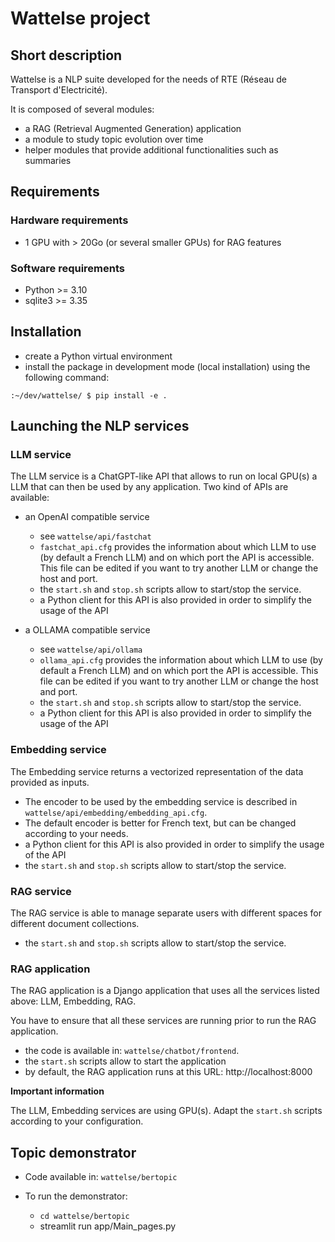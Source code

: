 # Wattelse project

## Short description

Wattelse is a NLP suite developed for the needs of RTE (Réseau de Transport d'Electricité).

It is composed of several modules:
- a RAG (Retrieval Augmented Generation) application
- a module to study topic evolution over time
- helper modules that provide additional functionalities such as summaries

## Requirements

### Hardware requirements

- 1 GPU with > 20Go (or several smaller GPUs) for RAG features

### Software requirements

- Python >= 3.10
- sqlite3 >= 3.35


## Installation

- create a Python virtual environment
- install the package in development mode (local installation) using the following command:

```:~/dev/wattelse/ $ pip install -e .```

## Launching the NLP services

### LLM service
The LLM service is a ChatGPT-like API that allows to run on local GPU(s) a LLM that can then be used by any application.
Two kind of APIs are available:

- an OpenAI compatible service 
  - see `wattelse/api/fastchat`
  - `fastchat_api.cfg` provides the information about which LLM to use (by default a French LLM) and on which port the 
  API is accessible. This file can be edited if you want to try another LLM or change the host and port.
  - the `start.sh` and `stop.sh` scripts allow to start/stop the service.
  - a Python client for this API is also provided in order to simplify the usage of the API

- a OLLAMA compatible service
  - see `wattelse/api/ollama`
  - `ollama_api.cfg` provides the information about which LLM to use (by default a French LLM) and on which port the 
  API is accessible. This file can be edited if you want to try another LLM or change the host and port.
  - the `start.sh` and `stop.sh` scripts allow to start/stop the service.
  - a Python client for this API is also provided in order to simplify the usage of the API

### Embedding service
The Embedding service returns a vectorized representation of the data provided as inputs.
- The encoder to be used by the embedding service is described in `wattelse/api/embedding/embedding_api.cfg`.
- The default encoder is better for French text, but can be changed according to your needs.
- a Python client for this API is also provided in order to simplify the usage of the API
- the `start.sh` and `stop.sh` scripts allow to start/stop the service.


### RAG service
The RAG service is able to manage separate users with different spaces for different document collections.
- the `start.sh` and `stop.sh` scripts allow to start/stop the service.

### RAG application

The RAG application is a Django application that uses all the services listed above: LLM, Embedding, RAG.

You have to ensure that all these services are running prior to run the RAG application.
- the code is available in: `wattelse/chatbot/frontend`.
- the `start.sh` scripts allow to start the application
- by default, the RAG application runs at this URL: http://localhost:8000

**Important information**

The LLM, Embedding services are using GPU(s). Adapt the `start.sh` scripts according to your configuration.

## Topic demonstrator

- Code available in: `wattelse/bertopic`
- To run the demonstrator:

  - `cd wattelse/bertopic`
  - streamlit run app/Main_pages.py
